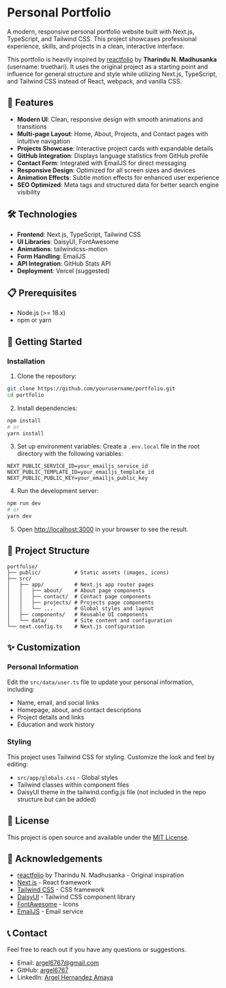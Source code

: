 # Personal Portfolio

A modern, responsive personal portfolio website built with Next.js, TypeScript, and Tailwind CSS. This project showcases professional experience, skills, and projects in a clean, interactive interface.

This portfolio is heavily inspired by [reactfolio](https://github.com/truethari/reactfolio) by **Tharindu N. Madhusanka** (username: truethari). It uses the original project as a starting point and influence for general structure and style while utilizing Next.js, TypeScript, and Tailwind CSS instead of React, webpack, and vanilla CSS.

## 🌟 Features

- **Modern UI**: Clean, responsive design with smooth animations and transitions
- **Multi-page Layout**: Home, About, Projects, and Contact pages with intuitive navigation
- **Projects Showcase**: Interactive project cards with expandable details
- **GitHub Integration**: Displays language statistics from GitHub profile
- **Contact Form**: Integrated with EmailJS for direct messaging
- **Responsive Design**: Optimized for all screen sizes and devices
- **Animation Effects**: Subtle motion effects for enhanced user experience
- **SEO Optimized**: Meta tags and structured data for better search engine visibility

## 🛠️ Technologies

- **Frontend**: Next.js, TypeScript, Tailwind CSS
- **UI Libraries**: DaisyUI, FontAwesome
- **Animations**: tailwindcss-motion
- **Form Handling**: EmailJS
- **API Integration**: GitHub Stats API
- **Deployment**: Vercel (suggested)

## 📋 Prerequisites

- Node.js (>= 18.x)
- npm or yarn

## 🚀 Getting Started

### Installation

1. Clone the repository:
```bash
git clone https://github.com/yourusername/portfolio.git
cd portfolio
```

2. Install dependencies:
```bash
npm install
# or
yarn install
```

3. Set up environment variables:
   Create a `.env.local` file in the root directory with the following variables:
```
NEXT_PUBLIC_SERVICE_ID=your_emailjs_service_id
NEXT_PUBLIC_TEMPLATE_ID=your_emailjs_template_id
NEXT_PUBLIC_PUBLIC_KEY=your_emailjs_public_key
```

4. Run the development server:
```bash
npm run dev
# or
yarn dev
```

5. Open [http://localhost:3000](http://localhost:3000) in your browser to see the result.

## 🧰 Project Structure

```
portfolio/
├── public/           # Static assets (images, icons)
├── src/
│   ├── app/          # Next.js app router pages
│   │   ├── about/    # About page components
│   │   ├── contact/  # Contact page components
│   │   ├── projects/ # Projects page components
│   │   └── ...       # Global styles and layout
│   ├── components/   # Reusable UI components
│   └── data/         # Site content and configuration
└── next.config.ts    # Next.js configuration
```

## ✨ Customization

### Personal Information

Edit the `src/data/user.ts` file to update your personal information, including:

- Name, email, and social links
- Homepage, about, and contact descriptions
- Project details and links
- Education and work history

### Styling

This project uses Tailwind CSS for styling. Customize the look and feel by editing:

- `src/app/globals.css` - Global styles
- Tailwind classes within component files
- DaisyUI theme in the tailwind.config.js file (not included in the repo structure but can be added)

## 📝 License

This project is open source and available under the [MIT License](LICENSE).

## 👏 Acknowledgements

- [reactfolio](https://github.com/truethari/reactfolio) by Tharindu N. Madhusanka - Original inspiration
- [Next.js](https://nextjs.org/) - React framework
- [Tailwind CSS](https://tailwindcss.com/) - CSS framework
- [DaisyUI](https://daisyui.com/) - Tailwind CSS component library
- [FontAwesome](https://fontawesome.com/) - Icons
- [EmailJS](https://www.emailjs.com/) - Email service

## 📞 Contact

Feel free to reach out if you have any questions or suggestions.

- Email: argel6767@gmail.com
- GitHub: [argel6767](https://github.com/argel6767)
- LinkedIn: [Argel Hernandez Amaya](https://linkedin.com/in/argel-hernandez-amaya)